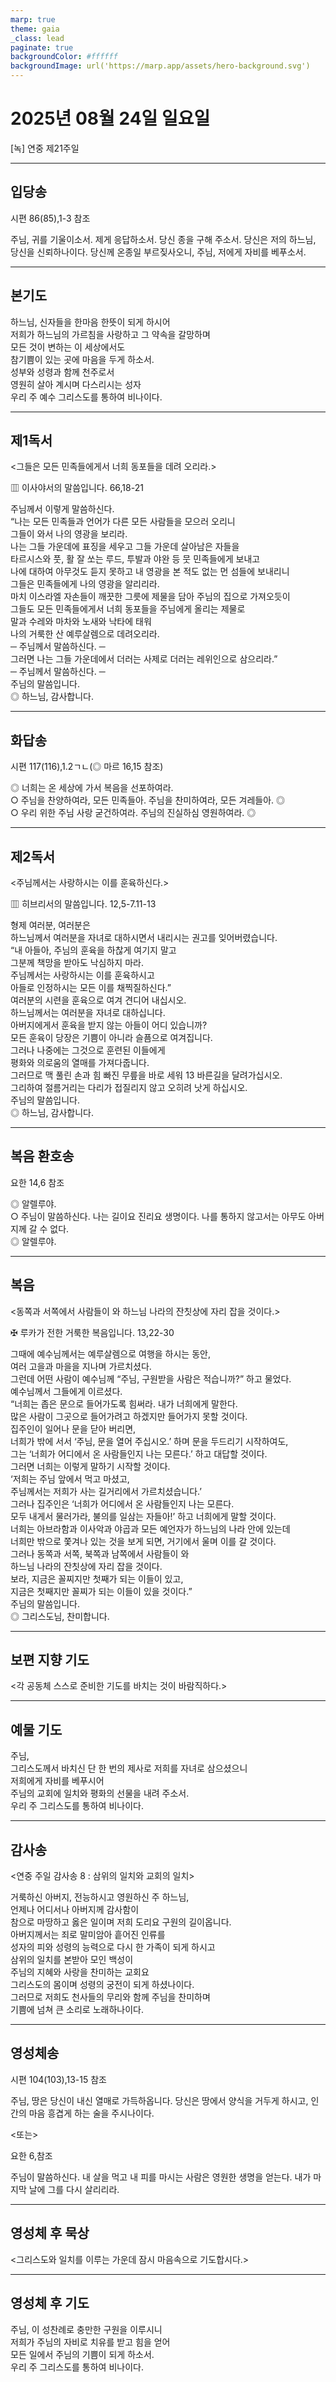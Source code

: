 ```yaml
---
marp: true
theme: gaia
_class: lead
paginate: true
backgroundColor: #ffffff
backgroundImage: url('https://marp.app/assets/hero-background.svg')
---
```


# 2025년 08월 24일 일요일

[녹] 연중 제21주일  




---

## 입당송

시편 86(85),1-3 참조

주님, 귀를 기울이소서. 제게 응답하소서. 당신 종을 구해 주소서. 당신은 저의 하느님, 당신을 신뢰하나이다. 당신께 온종일 부르짖사오니, 주님, 저에게 자비를 베푸소서.  
  


---

## 본기도

하느님, 신자들을 한마음 한뜻이 되게 하시어  
저희가 하느님의 가르침을 사랑하고 그 약속을 갈망하며  
모든 것이 변하는 이 세상에서도  
참기쁨이 있는 곳에 마음을 두게 하소서.  
성부와 성령과 함께 천주로서  
영원히 살아 계시며 다스리시는 성자  
우리 주 예수 그리스도를 통하여 비나이다.  
  


---

## 제1독서

<그들은 모든 민족들에게서 너희 동포들을 데려 오리라.>

▥ 이사야서의 말씀입니다. 66,18-21

주님께서 이렇게 말씀하신다.  
“나는 모든 민족들과 언어가 다른 모든 사람들을 모으러 오리니  
그들이 와서 나의 영광을 보리라.  
나는 그들 가운데에 표징을 세우고 그들 가운데 살아남은 자들을  
타르시스와 풋, 활 잘 쏘는 루드, 투발과 야완 등 뭇 민족들에게 보내고  
나에 대하여 아무것도 듣지 못하고 내 영광을 본 적도 없는 먼 섬들에 보내리니  
그들은 민족들에게 나의 영광을 알리리라.  
마치 이스라엘 자손들이 깨끗한 그릇에 제물을 담아 주님의 집으로 가져오듯이  
그들도 모든 민족들에게서 너희 동포들을 주님에게 올리는 제물로  
말과 수레와 마차와 노새와 낙타에 태워  
나의 거룩한 산 예루살렘으로 데려오리라.  
─ 주님께서 말씀하신다. ─  
그러면 나는 그들 가운데에서 더러는 사제로 더러는 레위인으로 삼으리라.”  
─ 주님께서 말씀하신다. ─  
주님의 말씀입니다.  
◎ 하느님, 감사합니다.  
  


---

## 화답송

시편 117(116),1.2ㄱㄴ(◎ 마르 16,15 참조)

◎ 너희는 온 세상에 가서 복음을 선포하여라.  
○ 주님을 찬양하여라, 모든 민족들아. 주님을 찬미하여라, 모든 겨레들아. ◎  
○ 우리 위한 주님 사랑 굳건하여라. 주님의 진실하심 영원하여라. ◎  
  


---

## 제2독서

<주님께서는 사랑하시는 이를 훈육하신다.>

▥ 히브리서의 말씀입니다. 12,5-7.11-13

형제 여러분, 여러분은  
하느님께서 여러분을 자녀로 대하시면서 내리시는 권고를 잊어버렸습니다.  
“내 아들아, 주님의 훈육을 하찮게 여기지 말고  
그분께 책망을 받아도 낙심하지 마라.  
주님께서는 사랑하시는 이를 훈육하시고  
아들로 인정하시는 모든 이를 채찍질하신다.”  
여러분의 시련을 훈육으로 여겨 견디어 내십시오.  
하느님께서는 여러분을 자녀로 대하십니다.  
아버지에게서 훈육을 받지 않는 아들이 어디 있습니까?  
모든 훈육이 당장은 기쁨이 아니라 슬픔으로 여겨집니다.  
그러나 나중에는 그것으로 훈련된 이들에게  
평화와 의로움의 열매를 가져다줍니다.  
그러므로 맥 풀린 손과 힘 빠진 무릎을 바로 세워 13 바른길을 달려가십시오.  
그리하여 절름거리는 다리가 접질리지 않고 오히려 낫게 하십시오.  
주님의 말씀입니다.  
◎ 하느님, 감사합니다.  
  


---

## 복음 환호송

요한 14,6 참조

◎ 알렐루야.  
○ 주님이 말씀하신다. 나는 길이요 진리요 생명이다. 나를 통하지 않고서는 아무도 아버지께 갈 수 없다.  
◎ 알렐루야.  
  


---

## 복음

<동쪽과 서쪽에서 사람들이 와 하느님 나라의 잔칫상에 자리 잡을 것이다.>

✠ 루카가 전한 거룩한 복음입니다. 13,22-30

그때에 예수님께서는 예루살렘으로 여행을 하시는 동안,  
여러 고을과 마을을 지나며 가르치셨다.  
그런데 어떤 사람이 예수님께 “주님, 구원받을 사람은 적습니까?” 하고 물었다.  
예수님께서 그들에게 이르셨다.  
“너희는 좁은 문으로 들어가도록 힘써라. 내가 너희에게 말한다.  
많은 사람이 그곳으로 들어가려고 하겠지만 들어가지 못할 것이다.  
집주인이 일어나 문을 닫아 버리면,  
너희가 밖에 서서 ‘주님, 문을 열어 주십시오.’ 하며 문을 두드리기 시작하여도,  
그는 ‘너희가 어디에서 온 사람들인지 나는 모른다.’ 하고 대답할 것이다.  
그러면 너희는 이렇게 말하기 시작할 것이다.  
‘저희는 주님 앞에서 먹고 마셨고,  
주님께서는 저희가 사는 길거리에서 가르치셨습니다.’  
그러나 집주인은 ‘너희가 어디에서 온 사람들인지 나는 모른다.  
모두 내게서 물러가라, 불의를 일삼는 자들아!’ 하고 너희에게 말할 것이다.  
너희는 아브라함과 이사악과 야곱과 모든 예언자가 하느님의 나라 안에 있는데  
너희만 밖으로 쫓겨나 있는 것을 보게 되면, 거기에서 울며 이를 갈 것이다.  
그러나 동쪽과 서쪽, 북쪽과 남쪽에서 사람들이 와  
하느님 나라의 잔칫상에 자리 잡을 것이다.  
보라, 지금은 꼴찌지만 첫째가 되는 이들이 있고,  
지금은 첫째지만 꼴찌가 되는 이들이 있을 것이다.”  
주님의 말씀입니다.  
◎ 그리스도님, 찬미합니다.  
  


---

## 보편 지향 기도

<각 공동체 스스로 준비한 기도를 바치는 것이 바람직하다.>

  


---

## 예물 기도

주님,  
그리스도께서 바치신 단 한 번의 제사로 저희를 자녀로 삼으셨으니  
저희에게 자비를 베푸시어  
주님의 교회에 일치와 평화의 선물을 내려 주소서.  
우리 주 그리스도를 통하여 비나이다.  
  


---

## 감사송

<연중 주일 감사송 8 : 삼위의 일치와 교회의 일치>

거룩하신 아버지, 전능하시고 영원하신 주 하느님,  
언제나 어디서나 아버지께 감사함이  
참으로 마땅하고 옳은 일이며 저희 도리요 구원의 길이옵니다.  
아버지께서는 죄로 말미암아 흩어진 인류를  
성자의 피와 성령의 능력으로 다시 한 가족이 되게 하시고  
삼위의 일치를 본받아 모인 백성이  
주님의 지혜와 사랑을 찬미하는 교회요  
그리스도의 몸이며 성령의 궁전이 되게 하셨나이다.  
그러므로 저희도 천사들의 무리와 함께 주님을 찬미하며  
기쁨에 넘쳐 큰 소리로 노래하나이다.  
  


---

## 영성체송

시편 104(103),13-15 참조

주님, 땅은 당신이 내신 열매로 가득하옵니다. 당신은 땅에서 양식을 거두게 하시고, 인간의 마음 흥겹게 하는 술을 주시나이다.  
  
<또는>  
  
요한 6,참조  
  
주님이 말씀하신다. 내 살을 먹고 내 피를 마시는 사람은 영원한 생명을 얻는다. 내가 마지막 날에 그를 다시 살리리라.  


---

## 영성체 후 묵상

<그리스도와 일치를 이루는 가운데 잠시 마음속으로 기도합시다.>  


---

## 영성체 후 기도

주님, 이 성찬례로 충만한 구원을 이루시니  
저희가 주님의 자비로 치유를 받고 힘을 얻어  
모든 일에서 주님의 기쁨이 되게 하소서.  
우리 주 그리스도를 통하여 비나이다.